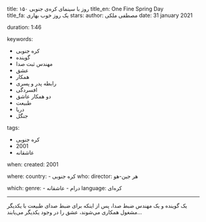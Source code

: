 
title: ۱۵۰ روز با سینمای کره‌ی جنوبی 
title_en: One Fine Spring Day  
title_fa: یک روز خوب بهاری 
stars: 
author: مصطفی ملکی
date: 31 january 2021

duration: 1:46

keywords:
  - کره جنوبی
  - گوینده
  - مهندس ثبت صدا
  - عشق
  - همکار
  - رابطه پدر و پسری
  - افسردگی
  - دو همکار عاشق
  - طبیعت
  - دریا
  - جنگل
  
tags:
  - کره جنوبی
  - 2001
  - عاشقانه

when:
  created: 2001

where:
  country: 
    - کره جنوبی 
who:
  director: هر جین-هو

which:
  genre:
    - درام
    - عاشقانه
  language: کره‌ای

---

یک گوینده و یک مهندس ضبط صدا، پس از اینکه برای ضبط صدای طبیعت با یکدیگر مشغول همکاری می‌شوند، عشق را در وجود یکدیگر می‌یابند...
